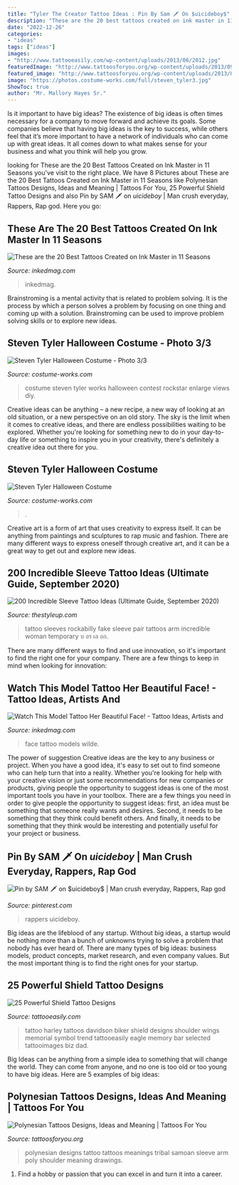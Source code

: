 ```yaml
---
title: "Tyler The Creator Tattoo Ideas : Pin By Sam 🗡️ On $uicideboy$"
description: "These are the 20 best tattoos created on ink master in 11 seasons"
date: "2022-12-26"
categories:
- "ideas"
tags: ["ideas"]
images:
- "http://www.tattooeasily.com/wp-content/uploads/2013/06/2012.jpg"
featuredImage: "http://www.tattoosforyou.org/wp-content/uploads/2013/09/Polynesian-Tattoo-Designs-and-Meanings-682x1024.jpg"
featured_image: "http://www.tattoosforyou.org/wp-content/uploads/2013/09/Polynesian-Tattoo-Designs-and-Meanings-682x1024.jpg"
image: "https://photos.costume-works.com/full/steven_tyler3.jpg"
ShowToc: true
author: "Mr. Mallory Hayes Sr."
---
```



Is it important to have big ideas?
The existence of big ideas is often times necessary for a company to move forward and achieve its goals. Some companies believe that having big ideas is the key to success, while others feel that it’s more important to have a network of individuals who can come up with great ideas. It all comes down to what makes sense for your business and what you think will help you grow.

	

		
looking for These are the 20 Best Tattoos Created on Ink Master in 11 Seasons you've visit to the right place. We have 8 Pictures about These are the 20 Best Tattoos Created on Ink Master in 11 Seasons like Polynesian Tattoos Designs, Ideas and Meaning | Tattoos For You, 25 Powerful Shield Tattoo Designs and also Pin by SAM 🗡️ on $uicideboy$ | Man crush everyday, Rappers, Rap god. Here you go:
		
    
## These Are The 20 Best Tattoos Created On Ink Master In 11 Seasons

<img loading=lazy src="https://www.inkedmag.com/.image/c_limit%2Ccs_srgb%2Cq_auto:good%2Cw_700/MTYxMzQ3NzkxNjczODI5MzQw/ryan-ashley.png" onerror="this.onerror=null;this.src='https://tse3.mm.bing.net/th?id=OIP.WGBLcr_0CmXB8otLldf4VAHaHe&amp;pid=15.1';" alt="These are the 20 Best Tattoos Created on Ink Master in 11 Seasons">

_Source: inkedmag.com_

>inkedmag. 

	

Brainstroming is a mental activity that is related to problem solving. It is the process by which a person solves a problem by focusing on one thing and coming up with a solution. Brainstroming can be used to improve problem solving skills or to explore new ideas.

    
## Steven Tyler Halloween Costume - Photo 3/3

<img loading=lazy src="https://photos.costume-works.com/full/steven_tyler5.jpg" onerror="this.onerror=null;this.src='https://tse1.mm.bing.net/th?id=OIP.sUTas9h93tO9i9yUbI2jTwHaJ6&amp;pid=15.1';" alt="Steven Tyler Halloween Costume - Photo 3/3">

_Source: costume-works.com_

>costume steven tyler works halloween contest rockstar enlarge views diy. 

	

Creative ideas can be anything – a new recipe, a new way of looking at an old situation, or a new perspective on an old story. The sky is the limit when it comes to creative ideas, and there are endless possibilities waiting to be explored. Whether you're looking for something new to do in your day-to-day life or something to inspire you in your creativity, there's definitely a creative idea out there for you.

    
## Steven Tyler Halloween Costume

<img loading=lazy src="https://photos.costume-works.com/full/steven_tyler3.jpg" onerror="this.onerror=null;this.src='https://tse2.mm.bing.net/th?id=OIP.Xmc2pRxfaMs_I7Jm5dQxugHaMT&amp;pid=15.1';" alt="Steven Tyler Halloween Costume">

_Source: costume-works.com_

>. 

	

Creative art is a form of art that uses creativity to express itself. It can be anything from paintings and sculptures to rap music and fashion. There are many different ways to express oneself through creative art, and it can be a great way to get out and explore new ideas.

    
## 200 Incredible Sleeve Tattoo Ideas (Ultimate Guide, September 2020)

<img loading=lazy src="https://thestyleup.com/wp-content/uploads/2015/02/sleeve-tattoo-30.jpg" onerror="this.onerror=null;this.src='https://tse2.mm.bing.net/th?id=OIP.dh_ncuAbFX7sV9uEXZI65wHaJ2&amp;pid=15.1';" alt="200 Incredible Sleeve Tattoo Ideas (Ultimate Guide, September 2020)">

_Source: thestyleup.com_

>tattoo sleeves rockabilly fake sleeve pair tattoos arm incredible woman temporary บ อร เล อก. 

	

There are many different ways to find and use innovation, so it's important to find the right one for your company. There are a few things to keep in mind when looking for innovation: 

    
## Watch This Model Tattoo Her Beautiful Face! - Tattoo Ideas, Artists And

<img loading=lazy src="https://www.inkedmag.com/.image/t_share/MTU5MDMzMDM4Mzc3NjU4MTM2/wilde-feat.jpg" onerror="this.onerror=null;this.src='https://tse3.mm.bing.net/th?id=OIP.SUQZ8X3i3KX5WJ8f6Sgd2QHaF7&amp;pid=15.1';" alt="Watch This Model Tattoo Her Beautiful Face! - Tattoo Ideas, Artists and">

_Source: inkedmag.com_

>face tattoo models wilde. 

	

The power of suggestion
Creative ideas are the key to any business or project. When you have a good idea, it's easy to set out to find someone who can help turn that into a reality. Whether you're looking for help with your creative vision or just some recommendations for new companies or products, giving people the opportunity to suggest ideas is one of the most important tools you have in your toolbox.
There are a few things you need in order to give people the opportunity to suggest ideas: first, an idea must be something that someone really wants and desires. Second, it needs to be something that they think could benefit others. And finally, it needs to be something that they think would be interesting and potentially useful for your project or business.

    
## Pin By SAM 🗡️ On $uicideboy$ | Man Crush Everyday, Rappers, Rap God

<img loading=lazy src="https://i.pinimg.com/736x/2f/c5/fa/2fc5fa59116fe4fd055075fd3ff98230.jpg" onerror="this.onerror=null;this.src='https://tse4.mm.bing.net/th?id=OIP.JrVNAP5AY6FvF4aF-DSSjgHaHQ&amp;pid=15.1';" alt="Pin by SAM 🗡️ on $uicideboy$ | Man crush everyday, Rappers, Rap god">

_Source: pinterest.com_

>rappers uicideboy. 

	

Big ideas are the lifeblood of any startup. Without big ideas, a startup would be nothing more than a bunch of unknowns trying to solve a problem that nobody has ever heard of. There are many types of big ideas: business models, product concepts, market research, and even company values. But the most important thing is to find the right ones for your startup.

    
## 25 Powerful Shield Tattoo Designs

<img loading=lazy src="http://www.tattooeasily.com/wp-content/uploads/2013/06/2012.jpg" onerror="this.onerror=null;this.src='https://tse1.mm.bing.net/th?id=OIP.3B8UdIflvsFWcdmWaOeq5wHaKn&amp;pid=15.1';" alt="25 Powerful Shield Tattoo Designs">

_Source: tattooeasily.com_

>tattoo harley tattoos davidson biker shield designs shoulder wings memorial symbol trend tattooeasily eagle memory bar selected tattooimages biz dad. 

	

Big Ideas can be anything from a simple idea to something that will change the world. They can come from anyone, and no one is too old or too young to have big ideas. Here are 5 examples of big ideas: 

    
## Polynesian Tattoos Designs, Ideas And Meaning | Tattoos For You

<img loading=lazy src="http://www.tattoosforyou.org/wp-content/uploads/2013/09/Polynesian-Tattoo-Designs-and-Meanings-682x1024.jpg" onerror="this.onerror=null;this.src='https://tse1.mm.bing.net/th?id=OIP.fciuw9WF6dIvR6oKHGT--gHaLH&amp;pid=15.1';" alt="Polynesian Tattoos Designs, Ideas and Meaning | Tattoos For You">

_Source: tattoosforyou.org_

>polynesian designs tattoo tattoos meanings tribal samoan sleeve arm poly shoulder meaning drawings. 

	

1. Find a hobby or passion that you can excel in and turn it into a career.

